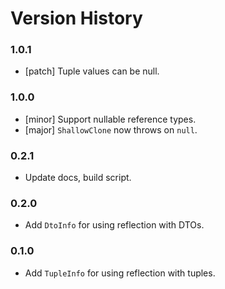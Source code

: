 # Version History

### 1.0.1

* [patch] Tuple values can be null.

### 1.0.0

* [minor] Support nullable reference types.
* [major] `ShallowClone` now throws on `null`.

### 0.2.1

* Update docs, build script.

### 0.2.0

* Add `DtoInfo` for using reflection with DTOs.

### 0.1.0

* Add `TupleInfo` for using reflection with tuples.
